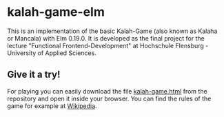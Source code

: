 # kalah-game-elm

This is an implementation of the basic Kalah-Game (also known as Kalaha or Mancala) with Elm 0.19.0. It is developed as the final project for the lecture "Functional Frontend-Development" at Hochschule Flensburg - University of Applied Sciences.

## Give it a try!
For playing you can easily download the file <a href="kalah-game.html">kalah-game.html</a> from the repository and open it inside your browser.
You can find the rules of the game for example at <a target="_blank" rel="noopener noreferrer" href="https://en.wikipedia.org/wiki/Kalah">Wikipedia</a>. 
